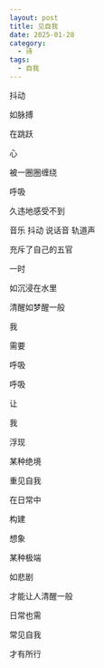 ```yaml
---
layout: post
title: 见自我
date: 2025-01-28
category:
  - 诗
tags:
  - 自我
---
```


抖动

如脉搏 

在跳跃

心

被一圈圈缠绕

呼吸

久违地感受不到

音乐 抖动 说话音  轨道声

充斥了自己的五官

一时

如沉浸在水里

清醒如梦醒一般

我

需要

呼吸

呼吸

让

我 

浮现

某种绝境

重见自我

在日常中

构建

想象

某种极端

如悲剧

才能让人清醒一般

日常也需

常见自我

才有所行
